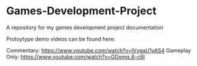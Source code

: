 # Games-Development-Project
A repository for my games development project documentation

Protoytype demo videos can be found here:

Commentary: https://www.youtube.com/watch?v=lVygaU1yAS4
Gameplay Only: https://www.youtube.com/watch?v=GDxmq_6-c6I
